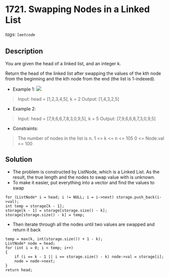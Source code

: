 # 1721. Swapping Nodes in a Linked List
###### tags: `leetcode`
## Description
You are given the head of a linked list, and an integer k.

Return the head of the linked list after swapping the values of the kth node from the beginning and the kth node from the end (the list is 1-indexed).

- Example 1:
![](https://assets.leetcode.com/uploads/2020/09/21/linked1.jpg)

>Input: head = [1,2,3,4,5], k = 2
Output: [1,4,3,2,5]

- Example 2:

>Input: head = [7,9,6,6,7,8,3,0,9,5], k = 5
Output: [7,9,6,6,8,7,3,0,9,5]

- Constraints:

>The number of nodes in the list is n.
1 <= k <= n <= 105
0 <= Node.val <= 100

## Solution
- The problem is constructed by ListNode, which is a Linked List. As the result, the true length and the nodes to swap value with is unknown.
- To make it easier, put everything into a vector and find the values to swap
```cpp=
for (ListNode* i = head; i != NULL; i = i->next) storage.push_back(i->val);
int temp = storage[k - 1];
storage[k - 1] = storage[storage.size() - k];
storage[storage.size() - k] = temp;
```
- Then iterate through all the nodes until two values are swapped and return it back
```cpp=
temp = max(k, int(storage.size()) + 1 - k);
ListNode* node = head;
for (int i = 0; i < temp; i++)
{
    if (i == k - 1 || i == storage.size() - k) node->val = storage[i];
    node = node->next;
}
return head;
```